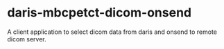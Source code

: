 # daris-mbcpetct-dicom-onsend
A client application to select dicom data from daris and onsend to remote dicom server.
